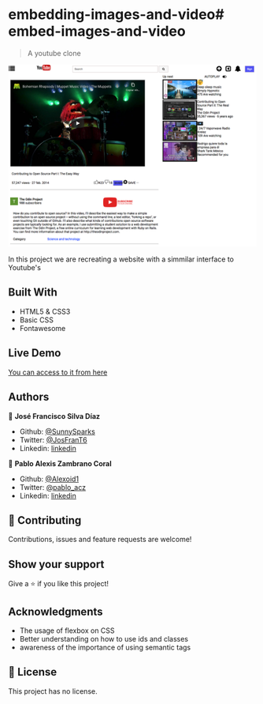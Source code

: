 # embedding-images-and-video# embed-images-and-video

> A youtube clone

![screenshot](./screenshot.png)

In this project we are recreating a website with a simmilar interface to Youtube's

## Built With

- HTML5 & CSS3
- Basic CSS
- Fontawesome

## Live Demo

[You can access to it from here](https://sunnysparks.github.io/embedding-images-and-video/)


## Authors

👤 **José Francisco Silva Díaz**

- Github: [@SunnySparks](https://github.com/SunnySparks)
- Twitter: [@JosFranT6](https://twitter.com/JosFranT6)
- Linkedin: [linkedin](https://www.linkedin.com/in/josé-francisco-silva-díaz-a2a9421a6)

👤 **Pablo Alexis Zambrano Coral**

- Github: [@Alexoid1](https://github.com/Alexoid1)
- Twitter: [@pablo_acz](https://twitter.com/pablo_acz)
- Linkedin: [linkedin](https://www.linkedin.com/in/pablo-alexis-zambrano-coral-7a614a189/)

## 🤝 Contributing

Contributions, issues and feature requests are welcome!

## Show your support

Give a ⭐️ if you like this project!

## Acknowledgments

- The usage of flexbox on CSS
- Better understanding on how to use ids and classes
- awareness of the importance of using semantic  tags

## 📝 License

This project has no license.
